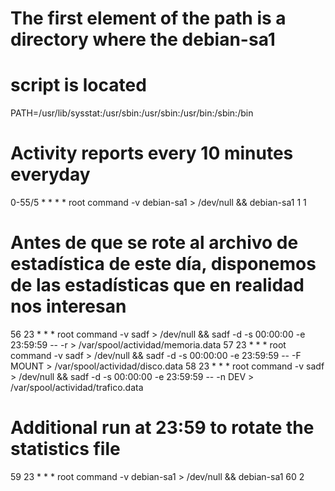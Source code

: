 # The first element of the path is a directory where the debian-sa1
# script is located
PATH=/usr/lib/sysstat:/usr/sbin:/usr/sbin:/usr/bin:/sbin:/bin

# Activity reports every 10 minutes everyday
0-55/5 * * * * root command -v debian-sa1 > /dev/null && debian-sa1 1 1

# Antes de que se rote al archivo de estadística de este día, disponemos de las estadísticas que en realidad nos interesan 
56 23 * * * root command -v sadf > /dev/null && sadf -d -s 00:00:00 -e 23:59:59 -- -r > /var/spool/actividad/memoria.data
57 23 * * * root command -v sadf > /dev/null && sadf -d -s 00:00:00 -e 23:59:59 -- -F MOUNT > /var/spool/actividad/disco.data
58 23 * * * root command -v sadf > /dev/null && sadf -d -s 00:00:00 -e 23:59:59 -- -n DEV > /var/spool/actividad/trafico.data

# Additional run at 23:59 to rotate the statistics file
59 23 * * * root command -v debian-sa1 > /dev/null && debian-sa1 60 2
